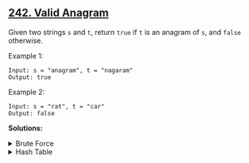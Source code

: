 ## [242. Valid Anagram](https://leetcode.com/problems/valid-anagram/description/)
Given two strings `s` and `t`, return `true` if `t` is an anagram of `s`, and `false` otherwise.

Example 1:
```
Input: s = "anagram", t = "nagaram"
Output: true
```
Example 2:
```
Input: s = "rat", t = "car"
Output: false
```
**Solutions:**
<details>
  <summary>Brute Force</summary>
  <br>
  
```cpp
class Solution {
public:
    bool isAnagram(string s, string t) {
        sort(s.begin(), s.end());
        sort(t.begin(), t.end());
        return s==t;
    }
};
```
Time Complexity: O(N log N)

Space Complexity: O(1)
</details>
<details>
  <summary>Hash Table</summary>
  <br>

- Create an unordered map `freq` to store the character frequencies. 
- Iterate over each character `it` in string `s`, increment its frequency in the freq map by using the `freq[it]++` expression.
- Iterate over each character `it` in string `t`, decrement its frequency in the freq map by using the `freq[it]--` expression.
- iterate over each pair `it` in the `freq` map. Check if any frequency (it.second) is non-zero. If any frequency is non-zero, it means there is a character that appears more times in one string than the other, indicating that the strings are not anagrams. In that case, return false.
- If all frequencies in the count map are zero, it means the strings s and t have the same characters in the same frequencies, making them anagrams. In this case, the function returns true.
```cpp
class Solution {
public:
    bool isAnagram(string s, string t) {
        unordered_map<char, int> freq;
        for (char it : s) {
            freq[it]++;
        }
        for(char it: t){
            freq[it]--;
        }
        for(auto it: freq){
            int cnt = it.second;
            if(cnt!=0) return false;
        }
        return true;
    }
};
```
Time Complexity: O(3N)

Space Complexity: O(N)
</details>
